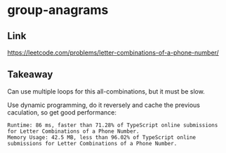 # group-anagrams

## Link

https://leetcode.com/problems/letter-combinations-of-a-phone-number/


## Takeaway

Can use multiple loops for this all-combinations, but it must be slow.

Use dynamic programming, do it reversely and cache the previous caculation, so get good performance:

```
Runtime: 86 ms, faster than 71.28% of TypeScript online submissions for Letter Combinations of a Phone Number.
Memory Usage: 42.5 MB, less than 96.02% of TypeScript online submissions for Letter Combinations of a Phone Number.
```